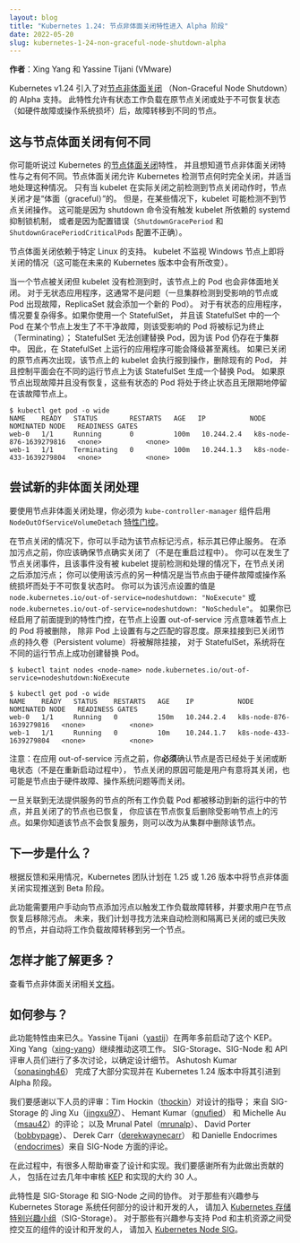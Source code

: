 ```yaml
---
layout: blog
title: "Kubernetes 1.24: 节点非体面关闭特性进入 Alpha 阶段"
date: 2022-05-20
slug: kubernetes-1-24-non-graceful-node-shutdown-alpha
---
```


**作者**：Xing Yang 和 Yassine Tijani (VMware)

Kubernetes v1.24 引入了对[节点非体面关闭](https://github.com/kubernetes/enhancements/tree/master/keps/sig-storage/2268-non-graceful-shutdown)
（Non-Graceful Node Shutdown）的 Alpha 支持。
此特性允许有状态工作负载在原节点关闭或处于不可恢复状态（如硬件故障或操作系统损坏）后，故障转移到不同的节点。

## 这与节点体面关闭有何不同

你可能听说过 Kubernetes 的[节点体面关闭](/zh-cn/docs/concepts/architecture/nodes/#graceful-node-shutdown)特性，
并且想知道节点非体面关闭特性与之有何不同。节点体面关闭允许 Kubernetes 检测节点何时完全关闭，并适当地处理这种情况。
只有当 kubelet 在实际关闭之前检测到节点关闭动作时，节点关闭才是“体面（graceful）”的。
但是，在某些情况下，kubelet 可能检测不到节点关闭操作。
这可能是因为 shutdown 命令没有触发 kubelet 所依赖的 systemd 抑制锁机制，
或者是因为配置错误（`ShutdownGracePeriod` 和 `ShutdownGracePeriodCriticalPods` 配置不正确）。

节点体面关闭依赖于特定 Linux 的支持。
kubelet 不监视 Windows 节点上即将关闭的情况（这可能在未来的 Kubernetes 版本中会有所改变）。

当一个节点被关闭但 kubelet 没有检测到时，该节点上的 Pod 也会非体面地关闭。
对于无状态应用程序，这通常不是问题（一旦集群检测到受影响的节点或 Pod 出现故障，ReplicaSet 就会添加一个新的 Pod）。
对于有状态的应用程序，情况要复杂得多。如果你使用一个 StatefulSet，
并且该 StatefulSet 中的一个 Pod 在某个节点上发生了不干净故障，则该受影响的 Pod 将被标记为终止（Terminating）；
StatefulSet 无法创建替换 Pod，因为该 Pod 仍存在于集群中。
因此，在 StatefulSet 上运行的应用程序可能会降级甚至离线。
如果已关闭的原节点再次出现，该节点上的 kubelet 会执行报到操作，删除现有的 Pod，
并且控制平面会在不同的运行节点上为该 StatefulSet 生成一个替换 Pod。
如果原节点出现故障并且没有恢复，这些有状态的 Pod 将处于终止状态且无限期地停留在该故障节点上。

```
$ kubectl get pod -o wide
NAME    READY   STATUS        RESTARTS   AGE   IP           NODE                      NOMINATED NODE   READINESS GATES
web-0   1/1     Running       0          100m   10.244.2.4   k8s-node-876-1639279816   <none>           <none>
web-1   1/1     Terminating   0          100m   10.244.1.3   k8s-node-433-1639279804   <none>           <none>
```

## 尝试新的非体面关闭处理

要使用节点非体面关闭处理，你必须为 `kube-controller-manager` 组件启用
`NodeOutOfServiceVolumeDetach` [特性门控](/zh-cn/docs/reference/command-line-tools-reference/feature-gates/)。

在节点关闭的情况下，你可以手动为该节点标记污点，标示其已停止服务。
在添加污点之前，你应该确保节点确实关闭了（不是在重启过程中）。
你可以在发生了节点关闭事件，且该事件没有被 kubelet 提前检测和处理的情况下，在节点关闭之后添加污点；
你可以使用该污点的另一种情况是当节点由于硬件故障或操作系统损坏而处于不可恢复状态时。
你可以为该污点设置的值是 `node.kubernetes.io/out-of-service=nodeshutdown: "NoExecute"` 或
`node.kubernetes.io/out-of-service=nodeshutdown: "NoSchedule"`。
如果你已经启用了前面提到的特性门控，在节点上设置 out-of-service 污点意味着节点上的 Pod 将被删除，
除非 Pod 上设置有与之匹配的容忍度。原来挂接到已关闭节点的持久卷（Persistent volume）将被解除挂接，
对于 StatefulSet，系统将在不同的运行节点上成功创建替换 Pod。

```
$ kubectl taint nodes <node-name> node.kubernetes.io/out-of-service=nodeshutdown:NoExecute

$ kubectl get pod -o wide
NAME    READY   STATUS    RESTARTS   AGE    IP           NODE                      NOMINATED NODE   READINESS GATES
web-0   1/1     Running   0          150m   10.244.2.4   k8s-node-876-1639279816   <none>           <none>
web-1   1/1     Running   0          10m    10.244.1.7   k8s-node-433-1639279804   <none>           <none>
```

注意：在应用 out-of-service 污点之前，你**必须**确认节点是否已经处于关闭或断电状态（不是在重新启动过程中），
节点关闭的原因可能是用户有意将其关闭，也可能是节点由于硬件故障、操作系统问题等而关闭。

一旦关联到无法提供服务的节点的所有工作负载 Pod 都被移动到新的运行中的节点，并且关闭了的节点也已恢复，
你应该在节点恢复后删除受影响节点上的污点。如果你知道该节点不会恢复服务，则可以改为从集群中删除该节点。

## 下一步是什么？

根据反馈和采用情况，Kubernetes 团队计划在 1.25 或 1.26 版本中将节点非体面关闭实现推送到 Beta 阶段。

此功能需要用户手动向节点添加污点以触发工作负载故障转移，并要求用户在节点恢复后移除污点。
未来，我们计划寻找方法来自动检测和隔离已关闭的或已失败的节点，并自动将工作负载故障转移到另一个节点。

## 怎样才能了解更多？

查看节点非体面关闭相关[文档](/zh-cn/docs/concepts/architecture/nodes/#non-graceful-node-shutdown)。

## 如何参与？

此功能特性由来已久。Yassine Tijani（[yastij](https://github.com/yastij)）在两年多前启动了这个 KEP。
Xing Yang（[xing-yang](https://github.com/xing-yang)）继续推动这项工作。
SIG-Storage、SIG-Node 和 API 评审人员们进行了多次讨论，以确定设计细节。
Ashutosh Kumar（[sonasingh46](https://github.com/sonasingh46)）
完成了大部分实现并在 Kubernetes 1.24 版本中将其引进到 Alpha 阶段。

我们要感谢以下人员的评审：Tim Hockin（[thockin](https://github.com/thockin)）对设计的指导；
来自 SIG-Storage 的 Jing Xu（[jingxu97](https://github.com/jingxu97)）、
Hemant Kumar（[gnufied](https://github.com/gnufied)）
和 Michelle Au（[msau42](https://github.com/msau42)）的评论；
以及 Mrunal Patel（[mrunalp](https://github.com/mrunalp)）、
David Porter（[bobbypage](https://github.com/bobbypage)）、
Derek Carr（[derekwaynecarr](https://github.com/derekwaynecarr)）
和 Danielle Endocrimes（[endocrimes](https://github.com/endocrimes)）来自 SIG-Node 方面的评论。

在此过程中，有很多人帮助审查了设计和实现。我们要感谢所有为此做出贡献的人，
包括在过去几年中审核 [KEP](https://github.com/kubernetes/enhancements/pull/1116) 和实现的大约 30 人。

此特性是 SIG-Storage 和 SIG-Node 之间的协作。
对于那些有兴趣参与 Kubernetes Storage 系统任何部分的设计和开发的人，
请加入 [Kubernetes 存储特别兴趣小组](https://github.com/kubernetes/community/tree/master/sig-storage)（SIG-Storage）。
对于那些有兴趣参与支持 Pod 和主机资源之间受控交互的组件的设计和开发的人，
请加入 [Kubernetes Node SIG](https://github.com/kubernetes/community/tree/master/sig-node)。
